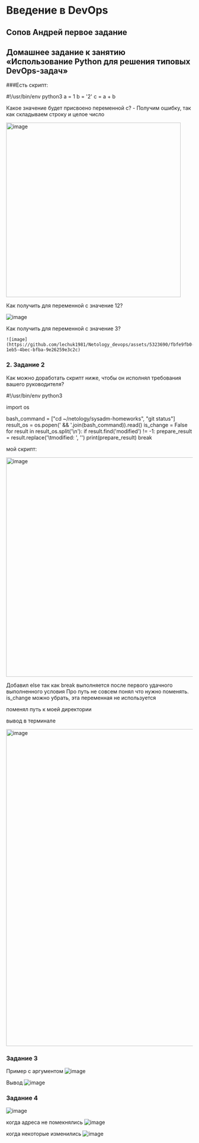 # Введение в DevOps

##  Сопов Андрей первое задание 


## Домашнее задание к занятию «Использование Python для решения типовых DevOps-задач»


###Есть скрипт:

#!/usr/bin/env python3
a = 1
b = '2'
c = a + b

Какое значение будет присвоено переменной c? - Получим ошибку, так как складываем строку и целое число

<img width="471" alt="image" src="https://github.com/lechuk1981/Netology_devops/assets/5323690/97275ec8-3fcb-425c-8f29-c299936fbf18">

Как получить для переменной c значение 12? 

![image](https://github.com/lechuk1981/Netology_devops/assets/5323690/787c9382-a54b-4dc2-9b32-f355835b2224)

Как получить для переменной c значение 3?

    ![image](https://github.com/lechuk1981/Netology_devops/assets/5323690/fbfe9fb0-1eb5-4bec-bfba-9e26259e3c2c)





### 2. Задание 2

Как можно доработать скрипт ниже, чтобы он исполнял требования вашего руководителя?

#!/usr/bin/env python3

import os

bash_command = ["cd ~/netology/sysadm-homeworks", "git status"]
result_os = os.popen(' && '.join(bash_command)).read()
is_change = False
for result in result_os.split('\n'):
    if result.find('modified') != -1:
        prepare_result = result.replace('\tmodified:   ', '')
        print(prepare_result)
        break

мой скрипт:

<img width="592" alt="image" src="https://github.com/lechuk1981/Netology_devops/assets/5323690/9f89a281-d655-4c04-ad54-f61a0e6080d2">


Добавил else так как  break выполняется после первого удачного выполненного условия
Про путь не совсем понял что нужно поменять. is_change можно убрать, эта переменная не используется

поменял путь к моей директории 

вывод в терминале 

<img width="855" alt="image" src="https://github.com/lechuk1981/Netology_devops/assets/5323690/8a99f183-c8fd-4886-bf76-da705d76e75e">

###  Задание 3

Пример с аргументом
![image](https://github.com/lechuk1981/Netology_devops/assets/5323690/ed062b2d-8898-460f-be3e-2a3a3777e615)

Вывод 
![image](https://github.com/lechuk1981/Netology_devops/assets/5323690/207cc707-6725-49b9-b4c6-5fdf3dc065b2)

###  Задание 4

![image](https://github.com/lechuk1981/Netology_devops/assets/5323690/327238ee-0543-4fc6-b27e-19073edee130)

когда адреса не помекнялись
![image](https://github.com/lechuk1981/Netology_devops/assets/5323690/f8b95237-10a3-427c-ba8c-b2465430f062)

когда некоторые изменились
![image](https://github.com/lechuk1981/Netology_devops/assets/5323690/1bfb8764-66af-40b7-936e-3433797d80e2)




